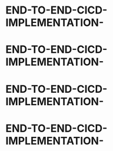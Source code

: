 # END-TO-END-CICD-IMPLEMENTATION-
# END-TO-END-CICD-IMPLEMENTATION-
# END-TO-END-CICD-IMPLEMENTATION-
# END-TO-END-CICD-IMPLEMENTATION-
